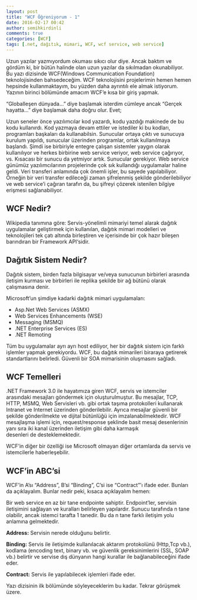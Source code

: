 ```yaml
---
layout: post
title: "WCF Öğreniyorum - 1"
date: 2016-02-17 00:42
author: semihkirdinli
comments: true
categories: [WCF]
tags: [.net, dağıtık, mimari, WCF, wcf service, web service]
---
```

Uzun yazılar yazmıyordum okuması sıkıcı olur diye. Ancak baktım ve gördüm ki, bir bütün halinde olan uzun yazılar da sıkılmadan okunabiliyor. Bu yazı dizisinde WCF(Windows Communication Foundation) teknolojisinden bahsedeceğim. WCF teknolojisini projelerimin hemen hemen hepsinde kullanmaktayım, bu yüzden daha ayrıntılı ele almak istiyorum. Yazının birinci bölümünde amacım WCF’e kısa bir giriş yapmak.

“Globalleşen dünyada...” diye başlamak isterdim cümleye ancak “Gerçek hayatta...” diye başlamak daha doğru olur. Evet;

Uzun seneler önce yazılımcılar kod yazardı, kodu yazdığı makinede de bu kodu kullanırdı. Kod yazmaya devam ettiler ve istediler ki bu kodları, programları başkaları da kullanabilsin. Sunucular ortaya çıktı ve sunucuya kurulum yapıldı, sunucular üzerinden programlar, ortak kullanılmaya başlandı. Şimdi ise birbiriyle entegre çalışan sistemler yaygın olarak kullanılıyor ve herkes birbirine web service veriyor, web service çağırıyor, vs. Kısacası bir sunucu da yetmiyor artık. Sunucular gerekiyor. Web service günümüz yazılımcılarının projelerinde çok sık kullandığı uygulamalar haline geldi. Veri transferi anlamında çok önemli işler, bu sayede yapılabiliyor. Örneğin bir veri transfer edileceği zaman şifrelenmiş şekilde gönderilebiliyor ve web service’i çağıran tarafın da, bu şifreyi çözerek istenilen bilgiye erişmesi sağlanabiliyor.

## WCF Nedir?

Wikipedia tanımına göre: Servis-yönelimli mimariyi temel alarak dağıtık uygulamalar geliştirmek için kullanılan, dağıtık mimari modelleri ve teknolojileri tek çatı altında birleştiren ve içerisinde bir çok hazır bileşen barındıran bir Framework API‘sidir.

## Dağıtık Sistem Nedir?

Dağıtık sistem, birden fazla bilgisayar ve/veya sunucunun birbirleri arasında iletişim kurması ve birbirleri ile replika şekilde bir ağ bütünü olarak çalışmasına denir.

Microsoft’un şimdiye kadarki dağıtık mimari uygulamaları:

*   Asp.Net Web Services (ASMX)
*   Web Services Enhancements (WSE)
*   Messaging (MSMQ)
*   .NET Enterprise Services (ES)
*   .NET Remoting

Tüm bu uygulamalar ayrı ayrı host ediliyor, her bir dağıtık sistem için farklı işlemler yapmak gerekiyordu. WCF, bu dağıtık mimarileri biraraya getirerek standartlarını belirledi. Güvenli bir SOA mimarisinin oluşmasını sağladı.

## WCF Temelleri

.NET Framework 3.0 ile hayatımıza giren WCF, servis ve istemciler arasındaki mesajları göndermek için oluşturulmuştur. Bu mesajlar, TCP, HTTP, MSMQ, Web Servisleri vb. gibi ortak taşıma protokolleri kullanarak Intranet ve Internet üzerinden gönderilebilir. Ayrıca mesajlar güvenli bir şekilde gönderilmekte ve dijital bütünlüğü için imzalanabilmektedir. WCF mesajlaşma işlemi için, request/response şeklinde basit mesaj desenlerinin yanı sıra iki kanal üzerinden iletişim gibi daha karmaşık desenleri de desteklemektedir.

WCF’in diğer bir özelliği ise Microsoft olmayan diğer ortamlarda da servis ve istemcilerle haberleşebilir.

## WCF’in ABC’si

WCF’in A’sı “Address”, B’si “Binding”, C’si ise “Contract”’ı ifade eder. Bunları da açıklayalım. Bunlar nedir peki, kısaca açıklayalım hemen:

Bir web service en az bir tane endpointe sahiptir. Endpoint’ler, servisin iletişimini sağlayan ve kuralları belirleyen yapılardır. Sunucu tarafında n tane olabilir, ancak istemci tarafta 1 tanedir. Bu da n tane farklı iletişim yolu anlamına gelmektedir.

**Address:** Servisin nerede olduğunu belirtir.

**Binding:** Servis ile iletişimde kullanılacak aktarım protokolünü (Http,Tcp vb.), kodlama (encoding text, binary vb. ve güvenlik gereksinimlerini (SSL, SOAP vb.) belirtir ve servise dış dünyanın hangi kurallar ile bağlanabileceğini ifade eder.

**Contract:** Servis ile yapılabilecek işlemleri ifade eder.

Yazı dizisinin ilk bölümünde söyleyeceklerim bu kadar. Tekrar görüşmek üzere.